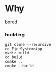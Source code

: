 # Why

bored

### building

```shell
git clone --recursive
cd EjetSystemsCpp
mkdir build
cd build
cmake ..
cmake --build .
```
